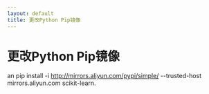 ```yaml
---
layout: default
title: 更改Python Pip镜像
---
```

# 更改Python Pip镜像
an
pip install -i http://mirrors.aliyun.com/pypi/simple/ --trusted-host mirrors.aliyun.com scikit-learn.
